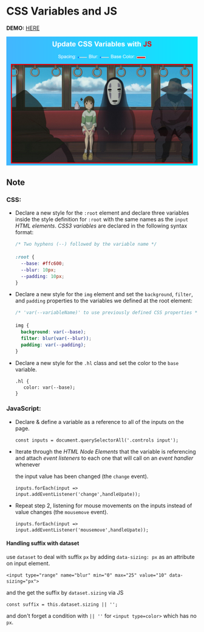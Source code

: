 # CSS Variables and JS
**DEMO:** [HERE](https://mitzelldone.github.io/JavaScript30/The%2030%20Projects/03%20-%20CSS%20Variables/index.html)

![demo](../03%20-%20CSS%20Variables/demo.PNG)

## Note
### CSS:

- Declare a new style for the `:root` element and declare three variables inside the style definition for `:root` with the same names as the `input` _HTML elements_.
 _CSS3 variables_ are declared in the following syntax format:
 
  ```CSS
  /* Two hyphens (--) followed by the variable name */

  :root {
    --base: #ffc600;
    --blur: 10px;
    --padding: 10px;
  }
  ```

- Declare a new style for the `img` element and set the `background`, `filter`, and
    `padding` properties to the variables we defined at the root element:
  ```CSS
  /* 'var(--variableName)' to use previously defined CSS properties */

  img {
    background: var(--base);
    filter: blur(var(--blur));
    padding: var(--padding);
  }
   ```

- Declare a new style for the `.hl` class and set the color to the `base` variable.
  ```
  .hl {
     color: var(--base);
  }
  ```
### JavaScript:

- Declare & define a variable as a reference to all of the inputs on the page.

     ```
     const inputs = document.querySelectorAll('.controls input');
     ```
      
- Iterate through the _HTML Node Elements_ that the variable is referencing and
    attach _event listeners_ to each one that will call on an _event handler_ whenever
    
    the input value has been changed (the `change` event).
     ```
     inputs.forEach(input => input.addEventListener('change',handleUpate));
     ```
- Repeat step 2, listening for mouse movements on the inputs instead of value
    changes (the `mousemove` event).
    
     ```
     inputs.forEach(input => input.addEventListener('mousemove',handleUpate));
     ```
#### Handling suffix with dataset

use `dataset` to deal with suffix `px` by adding `data-sizing: px` as an attribute on input element.

```
<input type="range" name="blur" min="0" max="25" value="10" data-sizing="px">
```

and the get the suffix by `dataset.sizing` via JS

```
const suffix = this.dataset.sizing || '';
```

and don't forget a condition with `|| ''` for `<input type=color>` which has no `px`.
      
    

